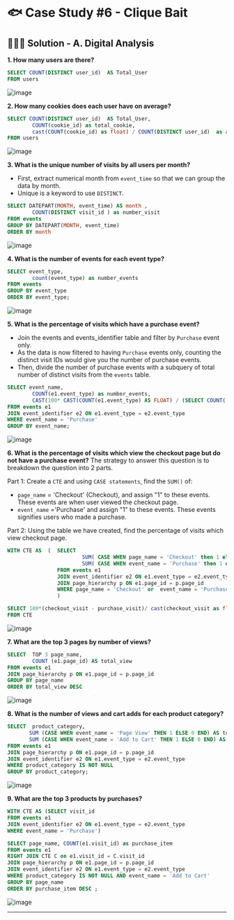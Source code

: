 # 🐟 Case Study #6 - Clique Bait

## 👩🏻‍💻 Solution - A. Digital Analysis

**1. How many users are there?**

````sql
SELECT COUNT(DISTINCT user_id)  AS Total_User 
FROM users 
````

![image](https://user-images.githubusercontent.com/101379141/197101422-886c3d1a-da6e-4e06-86b4-a277f150c2d8.png)

**2. How many cookies does each user have on average?**

````sql
SELECT COUNT(DISTINCT user_id)  AS Total_User,
        COUNT(cookie_id) as total_cookie,
        cast(COUNT(cookie_id) as float) / COUNT(DISTINCT user_id)  as average_cookie
FROM users 
````

![image](https://user-images.githubusercontent.com/101379141/197101610-555e3807-4f4d-4a49-b7b4-c97720752551.png)

**3. What is the unique number of visits by all users per month?**
- First, extract numerical month from `event_time` so that we can group the data by month.
- Unique is a keyword to use `DISTINCT`.

````sql
SELECT DATEPART(MONTH, event_time) AS month ,
        COUNT(DISTINCT visit_id ) as number_visit
FROM events
GROUP BY DATEPART(MONTH, event_time)
ORDER BY month
````

![image](https://user-images.githubusercontent.com/101379141/197101708-7c643a7b-ea33-4164-ad63-2ac9ea023b25.png)

**4. What is the number of events for each event type?**

````sql
SELECT event_type,
        count(event_type) as number_events
FROM events
GROUP BY event_type 
ORDER BY event_type;
````

![image](https://user-images.githubusercontent.com/101379141/197101756-7afab09d-a239-46f1-9afa-8490b42d45d3.png)

**5. What is the percentage of visits which have a purchase event?**
- Join the events and events_identifier table and filter by `Purchase` event only. 
- As the data is now filtered to having `Purchase` events only, counting the distinct visit IDs would give you the number of purchase events.
- Then, divide the number of purchase events with a subquery of total number of distinct visits from the `events` table.

````sql
SELECT event_name, 
        COUNT(e1.event_type) as number_events,
        CAST(100* CAST(COUNT(e1.event_type) AS FLOAT) / (SELECT COUNT( DISTINCT VISIT_ID) FROM events) AS DECIMAL(10,2)) AS Percent_visit
FROM events e1
JOIN event_identifier e2 ON e1.event_type = e2.event_type
WHERE event_name = 'Purchase'
GROUP BY event_name;
````

![image](https://user-images.githubusercontent.com/101379141/197101880-4746d94b-8766-4126-9bd3-d3042f858156.png)

**6. What is the percentage of visits which view the checkout page but do not have a purchase event?**
The strategy to answer this question is to breakdown the question into 2 parts.

Part 1: Create a `CTE` and using `CASE statements`, find the `SUM()` of:
- `page_name` = 'Checkout' (Checkout), and assign "1" to these events. These events are when user viewed the checkout page.
- `event_name` ='Purchase' and assign "1" to these events. These events signifies users who made a purchase.


Part 2: Using the table we have created, find the percentage of visits which view checkout page.

````sql
WITH CTE AS  (  SELECT 
                        SUM( CASE WHEN page_name = 'Checkout' then 1 else 0 end ) AS checkout_visit,
                        SUM( CASE WHEN event_name = 'Purchase' then 1 else 0 end ) as purchase_visit
                FROM events e1
                JOIN event_identifier e2 ON e1.event_type = e2.event_type
                JOIN page_hierarchy p ON e1.page_id = p.page_id
                WHERE page_name = 'Checkout' or  event_name = 'Purchase'
                )

SELECT 100*(checkout_visit - purchase_visit)/ cast(checkout_visit as float) as percent_not_purchase
FROM CTE 

````

![image](https://user-images.githubusercontent.com/101379141/197102260-32a165a1-34a5-48fe-9538-8f4d7fb82e98.png)

**7. What are the top 3 pages by number of views?**

````sql
SELECT  TOP 3 page_name, 
        COUNT (e1.page_id) AS total_view
FROM events e1 
JOIN page_hierarchy p ON e1.page_id = p.page_id
GROUP BY page_name
ORDER BY total_view DESC
````
![image](https://user-images.githubusercontent.com/101379141/197102364-c76ca704-b923-4724-a55f-96a5274acb30.png)


**8. What is the number of views and cart adds for each product category?**

````sql
SELECT  product_category, 
       SUM (CASE WHEN event_name = 'Page View' THEN 1 ELSE 0 END) AS total_view, 
       SUM (CASE WHEN event_name = 'Add to Cart' THEN 1 ELSE 0 END) AS add_cart
FROM events e1 
JOIN page_hierarchy p ON e1.page_id = p.page_id
JOIN event_identifier e2 ON e1.event_type = e2.event_type
WHERE product_category IS NOT NULL 
GROUP BY product_category;

````

![image](https://user-images.githubusercontent.com/101379141/197102414-7da76616-e197-41d6-9626-58a577f2c1b9.png)

**9. What are the top 3 products by purchases?**

````sql
WITH CTE AS (SELECT visit_id
FROM events e1 
JOIN event_identifier e2 ON e1.event_type = e2.event_type
WHERE event_name = 'Purchase')

SELECT page_name, COUNT(e1.visit_id) as purchase_item
FROM events e1
RIGHT JOIN CTE C on e1.visit_id = C.visit_id
JOIN page_hierarchy p ON e1.page_id = p.page_id
JOIN event_identifier e2 ON e1.event_type = e2.event_type
WHERE product_category IS NOT NULL AND event_name = 'Add to Cart'
GROUP BY page_name
ORDER BY purchase_item DESC ;
````
![image](https://user-images.githubusercontent.com/101379141/197102489-d6fd6643-5535-4302-90a7-67801abc6b33.png)

***
